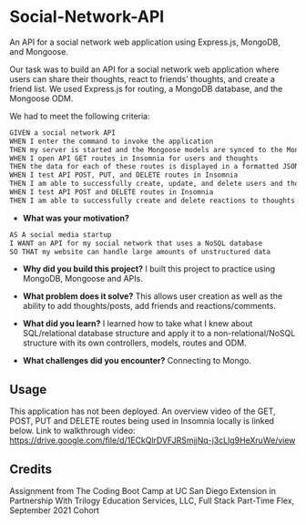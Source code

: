 # Social-Network-API
An API for a social network web application using Express.js, MongoDB, and Mongoose. 

Our task was to build an API for a social network web application where users can share their thoughts, react to friends’ thoughts, and create a friend list. We used Express.js for routing, a MongoDB database, and the Mongoose ODM. 

We had to meet the following criteria:
```md
GIVEN a social network API
WHEN I enter the command to invoke the application
THEN my server is started and the Mongoose models are synced to the MongoDB database
WHEN I open API GET routes in Insomnia for users and thoughts
THEN the data for each of these routes is displayed in a formatted JSON
WHEN I test API POST, PUT, and DELETE routes in Insomnia
THEN I am able to successfully create, update, and delete users and thoughts in my database
WHEN I test API POST and DELETE routes in Insomnia
THEN I am able to successfully create and delete reactions to thoughts and add and remove friends to a user’s friend list

```
- **What was your motivation?**
```md
AS A social media startup
I WANT an API for my social network that uses a NoSQL database
SO THAT my website can handle large amounts of unstructured data

```
  
- **Why did you build this project?**
I built this project to practice using MongoDB, Mongoose and APIs.

- **What problem does it solve?**
This allows user creation as well as the ability to add thoughts/posts, add friends and reactions/comments.

- **What did you learn?**
I learned how to take what I knew about SQL/relational database structure and apply it to a non-relational/NoSQL structure with its own controllers, models, routes and ODM.

- **What challenges did you encounter?**
Connecting to Mongo.
  
 
 ## Usage
 This application has not been deployed. An overview video of the GET, POST, PUT and DELETE routes being used in Insomnia locally is linked below.
 Link to walkthrough video: https://drive.google.com/file/d/1ECkQlrDVFJRSmjjNq-j3cLlg9HeXruWe/view


## Credits  
Assignment from The Coding Boot Camp at UC San Diego Extension in Partnership With Trilogy Education Services, LLC, Full Stack Part-Time Flex, September 2021 Cohort
